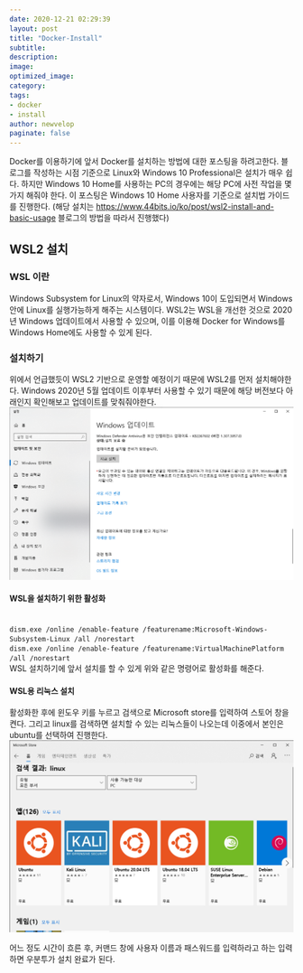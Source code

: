```yaml
---
date: 2020-12-21 02:29:39
layout: post
title: "Docker-Install"
subtitle:
description:
image:
optimized_image:
category:
tags:
- docker
- install
author: newvelop
paginate: false
---
```

Docker를 이용하기에 앞서 Docker를 설치하는 방법에 대한 포스팅을 하려고한다.
블로그를 작성하는 시점 기준으로 Linux와 Windows 10 Professional은 설치가 매우 쉽다. 하지만 Windows 10 Home를 사용하는 PC의 경우에는 해당 PC에 사전 작업을 몇가지 해줘야 한다. 이 포스팅은 Windows 10 Home 사용자를 기준으로 설치법 가이드를 진행한다. (해당 설치는 https://www.44bits.io/ko/post/wsl2-install-and-basic-usage 블로그의 방법을 따라서 진행했다)

## WSL2 설치
### WSL 이란
Windows Subsystem for Linux의 약자로서, Windows 10이 도입되면서 Windows 안에 Linux를 실행가능하게 해주는 시스템이다. WSL2는 WSL을  개선한 것으로 2020년 Windows 업데이트에서 사용할 수 있으며, 이를 이용해 Docker for Windows를 Windows Home에도 사용할 수 있게 된다.

### 설치하기
위에서 언급했듯이 WSL2 기반으로 운영할 예정이기 때문에 WSL2를 먼저 설치해야한다. Windows 2020년 5월 업데이트 이후부터 사용할 수 있기 때문에 해당 버전보다 아래인지 확인해보고 업데이트를 맞춰줘야한다.
![screensh](../assets/img/2012-12-21-docker---install/windows-update.png)

#### WSL을 설치하기 위한 활성화
<CODE>
dism.exe /online /enable-feature /featurename:Microsoft-Windows-Subsystem-Linux /all /norestart
dism.exe /online /enable-feature /featurename:VirtualMachinePlatform /all /norestart
</CODE>
WSL 설치하기에 앞서 설치를 할 수 있게 위와 같은 명령어로 활성화를 해준다.

#### WSL용 리눅스 설치
활성화한 후에 윈도우 키를 누르고 검색으로 Microsoft store를 입력하여 스토어 창을 켠다. 그리고 linux를 검색하면 설치할 수 있는 리눅스들이 나오는데 이중에서 본인은 ubuntu를 선택하여 진행한다.
![screensh](../assets/img/2012-12-21-docker---install/Microsoft-Store.png)

어느 정도 시간이 흐른 후, 커맨드 창에 사용자 이름과 패스워드를 입력하라고 하는 입력하면 우분투가 설치 완료가 된다.